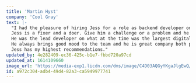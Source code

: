 ```yaml
---
title: 'Martin Hyst'
company: 'Cool Gray'
text: |-
  "I had the pleasure of hiring Jess for a role as backend developer on my team at Cool Gray.
  Jess is a fixer and a doer. Give him a challenge or a problem and he buckles down and keeps on working on it, until he finds a solution - and continuously a great solution that is.
  He was the lead developer on what at the time was the largest digital project Cool Gray had ever undertaken and he solved every aspect with bravour.
  He always brings good mood to the team and he is great company both professionally and personally.
  Jess has my highest recommendations."
updated_by: 4e282409-ec36-425c-b1e7-fbbd720a97cd
updated_at: 1614109660
image_url: 'https://media-exp1.licdn.com/dms/image/C4D03AQGyYKgaJlgEwQ/profile-displayphoto-shrink_100_100/0/1516243816562?e=1619049600&v=beta&t=0xFZ_q1ovFlNFszU8zycQOrno8L5lSj5ayXFnYLz5uw'
id: a972c304-adb4-49d4-82a3-ca5949977741
---
```

